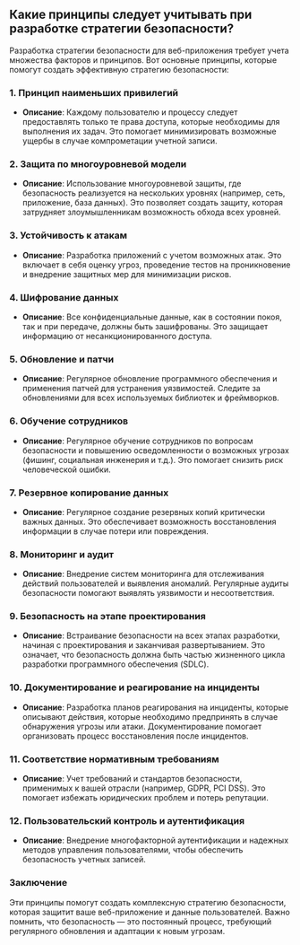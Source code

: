 ## Какие принципы следует учитывать при разработке стратегии безопасности?

Разработка стратегии безопасности для веб-приложения требует учета множества факторов и принципов. Вот основные принципы, которые помогут создать эффективную стратегию безопасности:

### 1. Принцип наименьших привилегий

- **Описание**: Каждому пользователю и процессу следует предоставлять только те права доступа, которые необходимы для выполнения их задач. Это помогает минимизировать возможные ущербы в случае компрометации учетной записи.

### 2. Защита по многоуровневой модели

- **Описание**: Использование многоуровневой защиты, где безопасность реализуется на нескольких уровнях (например, сеть, приложение, база данных). Это позволяет создать защиту, которая затрудняет злоумышленникам возможность обхода всех уровней.

### 3. Устойчивость к атакам

- **Описание**: Разработка приложений с учетом возможных атак. Это включает в себя оценку угроз, проведение тестов на проникновение и внедрение защитных мер для минимизации рисков.

### 4. Шифрование данных

- **Описание**: Все конфиденциальные данные, как в состоянии покоя, так и при передаче, должны быть зашифрованы. Это защищает информацию от несанкционированного доступа.

### 5. Обновление и патчи

- **Описание**: Регулярное обновление программного обеспечения и применения патчей для устранения уязвимостей. Следите за обновлениями для всех используемых библиотек и фреймворков.

### 6. Обучение сотрудников

- **Описание**: Регулярное обучение сотрудников по вопросам безопасности и повышению осведомленности о возможных угрозах (фишинг, социальная инженерия и т.д.). Это помогает снизить риск человеческой ошибки.

### 7. Резервное копирование данных

- **Описание**: Регулярное создание резервных копий критически важных данных. Это обеспечивает возможность восстановления информации в случае потери или повреждения.

### 8. Мониторинг и аудит

- **Описание**: Внедрение систем мониторинга для отслеживания действий пользователей и выявления аномалий. Регулярные аудиты безопасности помогают выявлять уязвимости и несоответствия.

### 9. Безопасность на этапе проектирования

- **Описание**: Встраивание безопасности на всех этапах разработки, начиная с проектирования и заканчивая развертыванием. Это означает, что безопасность должна быть частью жизненного цикла разработки программного обеспечения (SDLC).

### 10. Документирование и реагирование на инциденты

- **Описание**: Разработка планов реагирования на инциденты, которые описывают действия, которые необходимо предпринять в случае обнаружения угрозы или атаки. Документирование помогает организовать процесс восстановления после инцидентов.

### 11. Соответствие нормативным требованиям

- **Описание**: Учет требований и стандартов безопасности, применимых к вашей отрасли (например, GDPR, PCI DSS). Это помогает избежать юридических проблем и потерь репутации.

### 12. Пользовательский контроль и аутентификация

- **Описание**: Внедрение многофакторной аутентификации и надежных методов управления пользователями, чтобы обеспечить безопасность учетных записей.

### Заключение

Эти принципы помогут создать комплексную стратегию безопасности, которая защитит ваше веб-приложение и данные пользователей. Важно помнить, что безопасность — это постоянный процесс, требующий регулярного обновления и адаптации к новым угрозам.